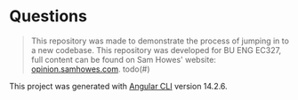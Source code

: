 # Questions

> This repository was made to demonstrate the process of jumping in to a new codebase. This repository was developed for BU ENG EC327, full content can be
> found on Sam Howes' website: [opinion.samhowes.com](https://opinion.samhowes.com). todo(#)

This project was generated with [Angular CLI](https://github.com/angular/angular-cli) version 14.2.6.


